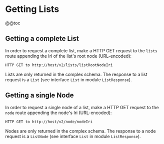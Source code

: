 <!---
Copyright © 2015-2018 the contributors (see Contributors.md).

This file is part of Knora.

Knora is free software: you can redistribute it and/or modify
it under the terms of the GNU Affero General Public License as published
by the Free Software Foundation, either version 3 of the License, or
(at your option) any later version.

Knora is distributed in the hope that it will be useful,
but WITHOUT ANY WARRANTY; without even the implied warranty of
MERCHANTABILITY or FITNESS FOR A PARTICULAR PURPOSE.  See the
GNU Affero General Public License for more details.

You should have received a copy of the GNU Affero General Public
License along with Knora.  If not, see <http://www.gnu.org/licenses/>.
-->

# Getting Lists

@@toc

## Getting a complete List

In order to request a complete list, make a HTTP GET request to the `lists` route appending the Iri of the list's root node (URL-encoded):

```
HTTP GET to http://host/v2/lists/listRootNodeIri
```

Lists are only returned in the complex schema. The response to a list request is a `List` (see interface `List` in module `ListResponse`). 


## Getting a single Node

In order to request a single node of a list, make a HTTP GET request to the `node` route appending the node's Iri (URL-encoded):

```
HTTP GET to http://host/v2/node/nodeIri
```

Nodes are only returned in the complex schema.  The response to a node request is a `ListNode` (see interface `List` in module `ListResponse`).